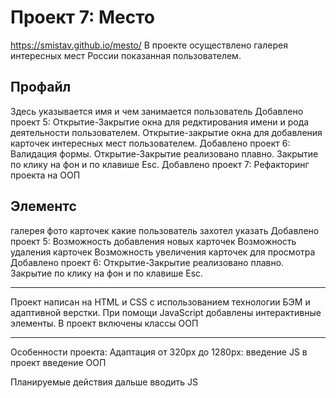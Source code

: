 # Проект 7: Место
https://smistav.github.io/mesto/
В проекте осуществлено галерея интересных мест России показанная пользователем.
## Профайл

Здесь указывается имя и чем занимается пользователь
Добавлено проект 5:
Открытие-Закрытие окна для редктирования имени и рода деятельности пользователем.
Открытие-закрытие окна для добавления карточек интересных мест пользователем.
Добавлено проект 6:
Валидация формы.
Открытие-Закрытие реализовано плавно.
Закрытие по клику на фон и по клавише Esc.
Добавлено проект 7:
Рефакторинг проекта на ООП

## Элементс

галерея фото карточек какие пользователь захотел указать
Добавлено проект 5: 
Возможность добавления новых карточек
Возможность удаления карточек
Возможность увеличения карточек для просмотра
Добавлено проект 6: 
Открытие-Закрытие реализовано плавно.
Закрытие по клику на фон и по клавише Esc.
____
Проект написан на HTML и CSS с использованием технологии БЭМ и адаптивной верстки.
При помощи JavaScript добавлены интерактивные элементы.
В проект включены классы ООП

___
Особенности проекта:
Адаптация от 320px до 1280px:
введение JS в проект
введение ООП

Планируемые действия
дальше вводить JS